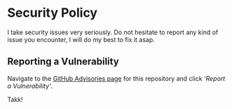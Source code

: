 # Security Policy

I take security issues very seriously. Do not hesitate to report any kind of issue you encounter, I will do my best to fix it asap.

## Reporting a Vulnerability

Navigate to the [GitHub Advisories page](https://github.com/brooks-code/library-dataset-analysis/security/advisories) for this repository and click *'Report a Vulnerability'*.

Takk!
